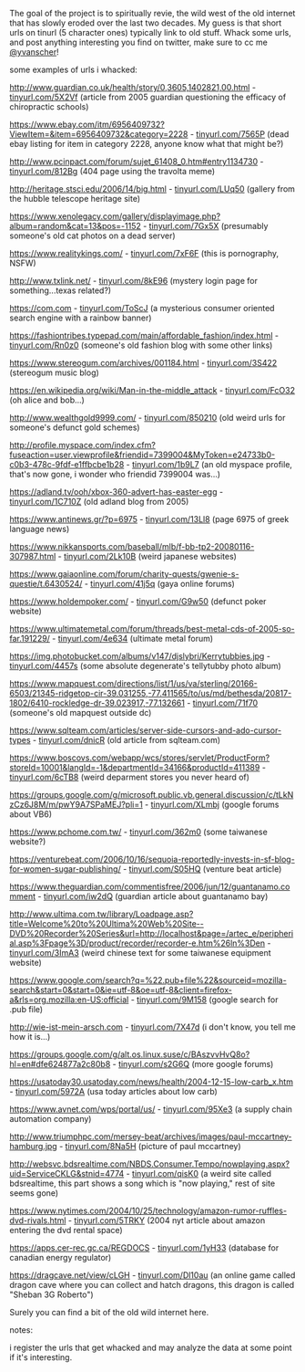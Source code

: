 The goal of the project is to spiritually revie, the wild west of the old internet that has slowly eroded over the last two decades. My guess is that short urls on tinurl (5 character ones) typically link to old stuff. Whack some urls, and post anything interesting you find on twitter, make sure to cc me [@yvanscher](https://twitter.com/yvanscher)!

some examples of urls i whacked:

http://www.guardian.co.uk/health/story/0,3605,1402821,00.html - [tinyurl.com/5X2Vf](https://tinyurl.com/5X2Vf) (article from 2005 guardian questioning the efficacy of chiropractic schools)

https://www.ebay.com/itm/6956409732?ViewItem=&item=6956409732&category=2228 - [tinyurl.com/7565P](https://tinyurl.com/7565P) (dead ebay listing for item in category 2228, anyone know what that might be?)

http://www.pcinpact.com/forum/sujet_61408_0.htm#entry1134730 - [tinyurl.com/812Bg](https://tinyurl.com/812Bg) (404 page using the travolta meme)

http://heritage.stsci.edu/2006/14/big.html - [tinyurl.com/LUq50](https://tinyurl.com/LUq50) (gallery from the hubble telescope heritage site)

https://www.xenolegacy.com/gallery/displayimage.php?album=random&cat=13&pos=-1152 - [tinyurl.com/7Gx5X](https://tinyurl.com/7Gx5X) (presumably someone's old cat photos on a dead server)

https://www.realitykings.com/ - [tinyurl.com/7xF6F](https://tinyurl.com/7xF6F) (this is pornography, NSFW)

http://www.txlink.net/ - [tinyurl.com/8kE96](https://tinyurl.com/8kE96) (mystery login page for something...texas related?)

https://com.com - [tinyurl.com/ToScJ](https://tinyurl.com/ToScJ) (a mysterious consumer oriented search engine with a rainbow banner)

https://fashiontribes.typepad.com/main/affordable_fashion/index.html -[tinyurl.com/Rn0z0](https://tinyurl.com/Rn0z0) (someone's old fashion blog with some other links)

https://www.stereogum.com/archives/001184.html - [tinyurl.com/3S422](https://tinyurl.com/3S422) (stereogum music blog)

https://en.wikipedia.org/wiki/Man-in-the-middle_attack - [tinyurl.com/FcO32](https://tinyurl.com/FcO32) (oh alice and bob...)

http://www.wealthgold9999.com/ - [tinyurl.com/850210](https://tinyurl.com/850210) (old weird urls for someone's defunct gold schemes)

http://profile.myspace.com/index.cfm?fuseaction=user.viewprofile&friendid=7399004&MyToken=e24733b0-c0b3-478c-9fdf-e1ffbcbe1b28 - [tinyurl.com/1b9L7](https://tinyurl.com/1b9L7) (an old myspace profile, that's now gone, i wonder who friendid 7399004 was...)

https://adland.tv/ooh/xbox-360-advert-has-easter-egg - [tinyurl.com/1C710Z](http://tinyurl.com/1C710Z) (old adland blog from 2005)

https://www.antinews.gr/?p=6975 - [tinyurl.com/13Ll8](https://tinyurl.com/13Ll8) (page 6975 of greek language news)

https://www.nikkansports.com/baseball/mlb/f-bb-tp2-20080116-307987.html - [tinyurl.com/2Lk10B](https://tinyurl.com/2Lk10B) (weird japanese websites)

https://www.gaiaonline.com/forum/charity-quests/gwenie-s-questie/t.6430524/ - [tinyurl.com/41j5q](https://tinyurl.com/41j5q) (gaya online forums)

https://www.holdempoker.com/ - [tinyurl.com/G9w50](https://tinyurl.com/G9w50) (defunct poker website)

https://www.ultimatemetal.com/forum/threads/best-metal-cds-of-2005-so-far.191229/ - [tinyurl.com/4e634](https://tinyurl.com/4e634) (ultimate metal forum)

https://img.photobucket.com/albums/v147/djslybri/Kerrytubbies.jpg - [tinyurl.com/4457s](https://tinyurl.com/4457s) (some absolute degenerate's tellytubby photo album)

https://www.mapquest.com/directions/list/1/us/va/sterling/20166-6503/21345-ridgetop-cir-39.031255,-77.411565/to/us/md/bethesda/20817-1802/6410-rockledge-dr-39.023917,-77.132661 - [tinyurl.com/71f70](https://tinyurl.com/71f70) (someone's old mapquest outside dc)

https://www.sqlteam.com/articles/server-side-cursors-and-ado-cursor-types - [tinyurl.com/dnicR](https://tinyurl.com/dnicR) (old article from sqlteam.com)

https://www.boscovs.com/webapp/wcs/stores/servlet/ProductForm?storeId=10001&langId=-1&departmentId=34166&productId=411389 - [tinyurl.com/6cTB8](https://tinyurl.com/6cTB8) (weird deparment stores you never heard of)

https://groups.google.com/g/microsoft.public.vb.general.discussion/c/tLkNzCz6J8M/m/pwY9A7SPaMEJ?pli=1 - [tinyurl.com/XLmbj](https://tinyurl.com/XLmbj) (google forums about VB6)

https://www.pchome.com.tw/ - [tinyurl.com/362m0](https://tinyurl.com/362m0) (some taiwanese website?)

https://venturebeat.com/2006/10/16/sequoia-reportedly-invests-in-sf-blog-for-women-sugar-publishing/ - [tinyurl.com/S05HQ](https://tinyurl.com/S05HQ) (venture beat article)

https://www.theguardian.com/commentisfree/2006/jun/12/guantanamo.comment - [tinyurl.com/iw2dQ](https://tinyurl.com/iw2dQ) (guardian article about guantanamo bay)

http://www.ultima.com.tw/library/Loadpage.asp?title=Welcome%20to%20Ultima%20Web%20Site--DVD%20Recorder%20Series&url=http://localhost&page=/artec_e/peripherial.asp%3Fpage%3D/product/recorder/recorder-e.htm%26ln%3Den - [tinyurl.com/3ImA3](https://tinyurl.com/3ImA3) (weird chinese text for some taiwanese equipment website)

https://www.google.com/search?q=%22.pub+file%22&sourceid=mozilla-search&start=0&start=0&ie=utf-8&oe=utf-8&client=firefox-a&rls=org.mozilla:en-US:official - [tinyurl.com/9M158](https://tinyurl.com/9M158) (google search for .pub file)

http://wie-ist-mein-arsch.com - [tinyurl.com/7X47d](https://tinyurl.com/7X47d) (i don't know, you tell me how it is...)

https://groups.google.com/g/alt.os.linux.suse/c/BAszvvHvQ8o?hl=en#dfe624877a2c80b8 - [tinyurl.com/s2G6Q](tinyurl.com/s2G6Q) (more google forums)

https://usatoday30.usatoday.com/news/health/2004-12-15-low-carb_x.htm - [tinyurl.com/5972A](https://tinyurl.com/5972A) (usa today articles about low carb)

https://www.avnet.com/wps/portal/us/ - [tinyurl.com/95Xe3](https://tinyurl.com/95Xe3) (a supply chain automation company)

http://www.triumphpc.com/mersey-beat/archives/images/paul-mccartney-hamburg.jpg - [tinyurl.com/8Na5H](https://tinyurl.com/8Na5H) (picture of paul mccartney)

http://websvc.bdsrealtime.com/NBDS.Consumer.Tempo/nowplaying.aspx?uid=ServiceCKLG&stnid=4774 - [tinyurl.com/qisK0](https://tinyurl.com/qisK0) (a weird site called bdsrealtime, this part shows a song which is "now playing," rest of site seems gone)

https://www.nytimes.com/2004/10/25/technology/amazon-rumor-ruffles-dvd-rivals.html - [tinyurl.com/5TRKY](https://tinyurl.com/5TRKY) (2004 nyt article about amazon entering the dvd rental space)

https://apps.cer-rec.gc.ca/REGDOCS - [tinyurl.com/1yH33](https://tinyurl.com/1yH33) (database for canadian energy regulator)

https://dragcave.net/view/cLGH - [tinyurl.com/Dl10au](https://tinyurl.com/Dl10au) (an online game called dragon cave where you can collect and hatch dragons, this dragon is called "Sheban 3G Roberto")

Surely you can find a bit of the old wild internet here.

notes:

i register the urls that get whacked and may analyze the data at some point if it's interesting.